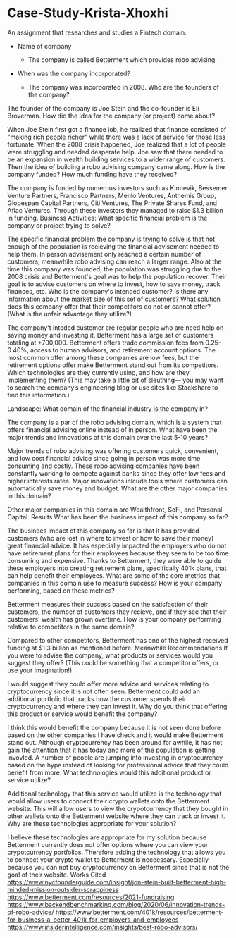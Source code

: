 # Case-Study-Krista-Xhoxhi
An assignment that researches and studies a Fintech domain.

* Name of company

    * The company is called Betterment which provides robo  advising.
* When was the company incorporated?

    * The company was incorporated in 2008.
Who are the founders of the company?

The founder of the company is Joe Stein and the co-founder is Eli Broverman.
How did the idea for the company (or project) come about?

When Joe Stein first got a finance job, he realized that finance consisted of "making rich people richer" while there was a lack of service for those less fortunate. When the 2008 crisis happened, Joe realized that a lot of people were struggling and needed desperate help. Joe saw that there needed to be an expansion in wealth building services to a wider range of customers. Then the idea of building a robo advising company came along.
How is the company funded? How much funding have they received?

The company is funded by numerous investors such as Kinnevik, Bessemer Venture Partners, Francisco Partners, Menlo Ventures, Anthemis Group, Globespan Capital Partners, Citi Ventures, The Private Shares Fund, and Aflac Ventures. Through these investors they managed to raise $1.3 billion in funding.
Business Activities:
What specific financial problem is the company or project trying to solve?

The specific financial problem the company is trying to solve is that not enough of the population is recieving the financial advisement needed to help them. In person advisement only reached a certain number of customers, meanwhile robo advising can reach a larger range. Also at the time this company was founded, the population was struggling due to the 2008 crisis and Betterment's goal was to help the population recover. Their goal is to advise customers on where to invest, how to save money, track finances, etc.
Who is the company's intended customer? Is there any information about the market size of this set of customers? What solution does this company offer that their competitors do not or cannot offer? (What is the unfair advantage they utilize?)

The company't inteded customer are regular people who are need help on saving money and investing it. Betterment has a large set of customers totaling at +700,000. Betterment offers trade commission fees from 0.25-0.40%, access to human advisors, and retirement account options. The most common offer among these companies are low fees, but the retirement options offer make Betterment stand out from its competitors.
Which technologies are they currently using, and how are they implementing them? (This may take a little bit of sleuthing–– you may want to search the company’s engineering blog or use sites like Stackshare to find this information.)

Landscape:
What domain of the financial industry is the company in?

The company is a par of the robo advising domain, which is a system that offers financial advising online instead of in person.
What have been the major trends and innovations of this domain over the last 5-10 years?

Major trends of robo advising was offering customers quick, convenient, and low cost financial advice since going in person was more time consuming and costly. These robo advising companies have been constantly working to compete against banks since they offer low fees and higher interests rates. Major innovations inlcude tools where customers can automatically save money and budget.
What are the other major companies in this domain?

Other major companies in this domain are Wealthfront, SoFi, and Personal Capital.
Results
What has been the business impact of this company so far?

The businees impact of this company so far is that it has provided customers (who are lost in where to invest or how to save their money) great financial advice. It has especially impacted the employers who do not have retirement plans for their employees because they seem to be too time consuming and expensive. Thanks to Betterment, they were able to guide these employers into creating retirement plans, specifically 401k plans, that can help benefit their employees.
What are some of the core metrics that companies in this domain use to measure success? How is your company performing, based on these metrics?

Betterment measures their success based on the satisfaction of their customers, the number of customers they recieve, and if they see that their customers' wealth has grown overtime.
How is your company performing relative to competitors in the same domain?

Compared to other competitors, Betterment has one of the highest received funding at $1.3 billion as mentioned before. Meanwhile
Recommendations
If you were to advise the company, what products or services would you suggest they offer? (This could be something that a competitor offers, or use your imagination!)

I would suggest they could offer more advice and services relating to cryptocurrency since it is not often seen. Betterment could add an additional portfolio that tracks how the customer spends their cryptocurrency and where they can invest it.
Why do you think that offering this product or service would benefit the company?

I think this would benefit the company because it is not seen done before based on the other companies I have check and it would make Betterment stand out. Although cryptocurrency has been around for awhile, it has not gain the attention that it has today and more of the population is getting invovled. A number of people are jumping into investing in cryptocurrency based on the hype instead of looking for professional advice that they could benefit from more.
What technologies would this additional product or service utilize?

Additional technology that this service would utilize is the technology that would allow users to connect their crypto wallets onto the Betterment website. This will allow users to view the crypotcurrency that they bought in other wallets onto the Betterment website where they can track or invest it.
Why are these technologies appropriate for your solution?

I believe these technologies are appropriate for my solution because Betterment currently does not offer options where you can view your crypotcurrency portfolios. Therefore adding the technology that allows you to connect your crypto wallet to Betterment is neccessary. Especially because you can not buy cryptocurrency on Betterment since that is not the goal of their website.
Works Cited
https://www.nycfounderguide.com/insight/jon-stein-built-betterment-high-minded-mission-outsider-scrappiness https://www.betterment.com/resources/2021-fundraising https://www.backendbenchmarking.com/blog/2020/06/innovation-trends-of-robo-advice/ https://www.betterment.com/401k/resources/betterment-for-business-a-better-401k-for-employers-and-employees https://www.insiderintelligence.com/insights/best-robo-advisors/